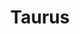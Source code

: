 ---
title: "Taurus"
hashtag: "taurus"
borders:
  - Aries
  - Auriga
  - Cetus
  - Eridanus
  - Gemini
  - Perseus
  - Orion
tags:
  - Zodiac
  - Constellation
---